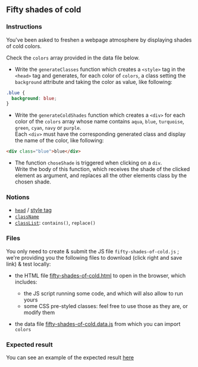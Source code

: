 ## Fifty shades of cold

### Instructions

You've been asked to freshen a webpage atmosphere by displaying shades of cold colors.

Check the `colors` array provided in the data file below.

- Write the `generateClasses` function which creates a `<style>` tag in the `<head>` tag and generates, for each color of `colors`, a class setting the `background` attribute and taking the color as value, like following:

```css
.blue {
  background: blue;
}
```

- Write the `generateColdShades` function which creates a `<div>` for each color of the `colors` array whose name contains `aqua`, `blue`, `turquoise`, `green`, `cyan`, `navy` or `purple`.\
  Each `<div>` must have the corresponding generated class and display the name of the color, like following:

```html
<div class="blue">blue</div>
```

- The function `choseShade` is triggered when clicking on a `div`.\
  Write the body of this function, which receives the shade of the clicked element as argument, and replaces all the other elements class by the chosen shade.

### Notions

- [`head`](https://developer.mozilla.org/en-US/docs/Web/API/Document/head) / [style tag](https://developer.mozilla.org/en-US/docs/Web/HTML/Element/style)
- [`className`](https://developer.mozilla.org/en-US/docs/Web/API/Element/className)
- [`classList`](https://developer.mozilla.org/en-US/docs/Web/API/Element/classList): `contains()`, `replace()`

### Files

You only need to create & submit the JS file `fifty-shades-of-cold.js` ; we're providing you the following files to download (click right and save link) & test locally:

- the HTML file [fifty-shades-of-cold.html](./fifty-shades-of-cold.html) to open in the browser, which includes:

  - the JS script running some code, and which will also allow to run yours
  - some CSS pre-styled classes: feel free to use those as they are, or modify them

- the data file [fifty-shades-of-cold.data.js](./fifty-shades-of-cold.data.js) from which you can import `colors`

### Expected result

You can see an example of the expected result [here](https://youtu.be/a-3JDEvW-Qg)
